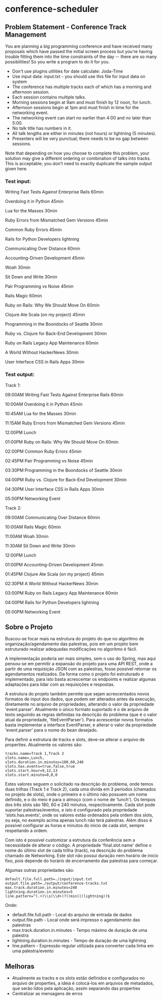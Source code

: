 # conference-scheduler

## Problem Statement - Conference Track Management

You are planning a big programming conference and have received many proposals which have passed the initial screen process but you're having trouble fitting them into the time constraints of the day -- there are so many possibilities! So you write a program to do it for you.

- Don't use plugins utilities for date calculate: Joda-Time
- Use input data: input.txt - you should use this file for input data on system
- The conference has multiple tracks each of which has a morning and afternoon session.
- Each session contains multiple talks.
- Morning sessions begin at 9am and must finish by 12 noon, for lunch.
- Afternoon sessions begin at 1pm and must finish in time for the networking event.
- The networking event can start no earlier than 4:00 and no later than 5:00.
- No talk title has numbers in it.
- All talk lengths are either in minutes (not hours) or lightning (5 minutes).
- Presenters will be very punctual; there needs to be no gap between sessions.

Note that depending on how you choose to complete this problem, your solution may give a different ordering or combination of talks into tracks. This is acceptable; you don’t need to exactly duplicate the sample output given here.

### Test input:

Writing Fast Tests Against Enterprise Rails 60min

Overdoing it in Python 45min

Lua for the Masses 30min

Ruby Errors from Mismatched Gem Versions 45min

Common Ruby Errors 45min

Rails for Python Developers lightning

Communicating Over Distance 60min

Accounting-Driven Development 45min

Woah 30min

Sit Down and Write 30min

Pair Programming vs Noise 45min

Rails Magic 60min

Ruby on Rails: Why We Should Move On 60min

Clojure Ate Scala (on my project) 45min

Programming in the Boondocks of Seattle 30min

Ruby vs. Clojure for Back-End Development 30min

Ruby on Rails Legacy App Maintenance 60min

A World Without HackerNews 30min

User Interface CSS in Rails Apps 30min



### Test output:

Track 1:

09:00AM Writing Fast Tests Against Enterprise Rails 60min

10:00AM Overdoing it in Python 45min

10:45AM Lua for the Masses 30min

11:15AM Ruby Errors from Mismatched Gem Versions 45min

12:00PM Lunch

01:00PM Ruby on Rails: Why We Should Move On 60min

02:00PM Common Ruby Errors 45min

02:45PM Pair Programming vs Noise 45min

03:30PM Programming in the Boondocks of Seattle 30min

04:00PM Ruby vs. Clojure for Back-End Development 30min

04:30PM User Interface CSS in Rails Apps 30min

05:00PM Networking Event


Track 2:

09:00AM Communicating Over Distance 60min

10:00AM Rails Magic 60min

11:00AM Woah 30min

11:30AM Sit Down and Write 30min

12:00PM Lunch

01:00PM Accounting-Driven Development 45min

01:45PM Clojure Ate Scala (on my project) 45min

02:30PM A World Without HackerNews 30min

03:00PM Ruby on Rails Legacy App Maintenance 60min

04:00PM Rails for Python Developers lightning

05:00PM Networking Event

## Sobre o Projeto

Buscou-se focar mais na estrutura do projeto do que no algoritmo de organização/agendamento das palestras, pois em um projeto bem estruturado realizar adequadas modificações no algoritmo é fácil.

A implementação poderia ser mais simples, sem o uso do Spring, mas aqui pensou-se em permitir a expansão do projeto para uma API REST, onde a partir de uma requisição JSON com as palestras, fosse possível retornar os agendamentos realizados. Da forma como o projeto foi estruturado e implementado, para isto basta acrescentar os endpoints e realizar algumas adaptações para lidar com as requisições e respostas.

A estrutura do projeto também permite que sejam acrescentados novos formatos de input dos dados, que podem ser alterados antes da execução, diretamente no arquivo de propriedades, alterando o valor da propriedade 'event.parser'. Atualmente o único formato suportado é o de arquivo de texto seguindo as regras definidas na descrição do problema (que é o valor atual da propriedade, 'fileEventParser'). Para acrescentar novos formatos basta implementar a interface EventParser, e alterar o valor da propriedade 'event.parser' para o nome do bean desejado.

Para definir a estrutura de tracks e slots, deve-se alterar o arquivo de properties. Atualmente os valores são:

```property
tracks.name=Track 1,Track 2
slots.name=,Lunch,
slots.duration.in.minutes=180,60,240
slots.has.events=true,false,true
slots.start.hour=9,12,13
slots.start.minute=0,0,0
```

Estes valores seguem o solicitado na descrição do problema, onde temos duas trilhas (Track 1 e Track 2), cada uma divida em 3 períodos (chamados no projeto de slots), onde o primeiro e o último não possuem um nome definido, e o do meio é para o almoço (com o nome de 'lunch'). Os tempos dos três slots são 180, 60 e 240 minutos, respectivamente. Cada slot pode suportar palestras/eventos, e isto é configurado pela propriedade 'slots.has.events', onde os valores estão ordenados pela ordem dos slots, ou seja, no exemplo acima apenas lunch não terá palestras. Além disso é possível configurar as horas e minutos do início de cada slot, sempre respeitando a ordem.

Com isto é possível customizar a estrutura da conferência sem a necessidade de alterar o código. A propriedade 'final.slot.name' define o nome do último slot de cada trilha (track), na descrição do problema chamado de Networking. Este slot não possui duração nem horário de início fixo, pois depende do horário de encerramento das palestras para começar.

Algumas outras propriedades são:

```
default.file.full.path=./input/input.txt
output.file.path=./output/conference-tracks.txt
max.track.duration.in.minutes=240
lightning.duration.in.minutes=5
line.pattern=^(.+)\\s(\\d+)?((min)|(lightning))$
```

Onde:

- default.file.full.path - Local do arquivo de entrada de dados
- output.file.path - Local onde será impresso o agendamento das palestras
- max.track.duration.in.minutes - Tempo máximo de duração de uma palestra
- lightning.duration.in.minutes - Tempo de duração de uma lightning
- line.pattern - Expressão regular utilizada para converter cada linha em uma palestra/evento

## Melhoras

- Atualmente as tracks e os slots estão definidos e configurados no arquivo de properties, a ideia é colocá-los em arquivos de metadados, que serão lidos pela aplicação, assim separando das properties
- Centralizar as mensagens de erros
